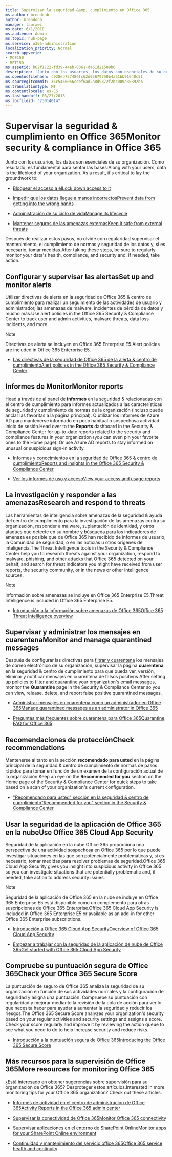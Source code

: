 ```yaml
---
title: Supervisar la seguridad &amp; cumplimiento en Office 365
ms.author: brendonb
author: brendonb
manager: laurawi
ms.date: 6/1/2018
ms.audience: Admin
ms.topic: hub-page
ms.service: o365-administration
localization_priority: Normal
search.appverid:
- MOE150
- MET150
ms.assetid: b62f1722-fd39-44eb-8361-da61d21509b6
description: 'Junto con los usuarios, los datos son esenciales de su organización. Como resultado, es fundamental para sentar las bases:'
ms.openlocfilehash: c928eb757486fc62d05679750b4a51bb91640c51
ms.sourcegitcommit: 36c5466056cdef6ad2a8d9372f2bc009a30892bb
ms.translationtype: MT
ms.contentlocale: es-ES
ms.lasthandoff: 08/27/2018
ms.locfileid: "23014014"
---
```

# <a name="monitor-security-amp-compliance-in-office-365"></a><span data-ttu-id="83ca2-104">Supervisar la seguridad &amp; cumplimiento en Office 365</span><span class="sxs-lookup"><span data-stu-id="83ca2-104">Monitor security &amp; compliance in Office 365</span></span>

<span data-ttu-id="83ca2-p102">Junto con los usuarios, los datos son esenciales de su organización. Como resultado, es fundamental para sentar las bases:</span><span class="sxs-lookup"><span data-stu-id="83ca2-p102">Along with your users, data is the lifeblood of your organization. As a result, it's critical to lay the groundwork to:</span></span>
  
- [<span data-ttu-id="83ca2-107">Bloquear el acceso a él</span><span class="sxs-lookup"><span data-stu-id="83ca2-107">Lock down access to it</span></span>](protect-access-to-data-and-services.md)
    
- [<span data-ttu-id="83ca2-108">Impedir que los datos llegue a manos incorrectos</span><span class="sxs-lookup"><span data-stu-id="83ca2-108">Prevent data from getting into the wrong hands</span></span>](data-loss-prevention-policies.md)
    
- [<span data-ttu-id="83ca2-109">Administración de su ciclo de vida</span><span class="sxs-lookup"><span data-stu-id="83ca2-109">Manage its lifecycle</span></span>](manage-data-governance.md)
    
- [<span data-ttu-id="83ca2-110">Mantener seguros de las amenazas externas</span><span class="sxs-lookup"><span data-stu-id="83ca2-110">Keep it safe from external threats</span></span>](protect-against-threats.md)
    
<span data-ttu-id="83ca2-111">Después de realizar estos pasos, no olvide con regularidad supervisar el mantenimiento, el cumplimiento de normas y seguridad de los datos y, si es necesario, tomar medidas.</span><span class="sxs-lookup"><span data-stu-id="83ca2-111">After taking these steps, be sure to regularly monitor your data's health, compliance, and security and, if needed, take action.</span></span> 
  
## <a name="set-up-and-monitor-alerts"></a><span data-ttu-id="83ca2-112">Configurar y supervisar las alertas</span><span class="sxs-lookup"><span data-stu-id="83ca2-112">Set up and monitor alerts</span></span>

<span data-ttu-id="83ca2-113">Utilizar directivas de alerta en la seguridad de Office 365 &amp; centro de cumplimiento para realizar un seguimiento de las actividades de usuario y administrador, las amenazas de malware, incidentes de pérdida de datos y mucho más.</span><span class="sxs-lookup"><span data-stu-id="83ca2-113">Use alert policies in the Office 365 Security &amp; Compliance Center to track user and admin activities, malware threats, data loss incidents, and more.</span></span> 
  
> [!NOTE]
> <span data-ttu-id="83ca2-114">Directivas de alerta se incluyen en Office 365 Enterprise E5.</span><span class="sxs-lookup"><span data-stu-id="83ca2-114">Alert policies are included in Office 365 Enterprise E5.</span></span> 
  
- [<span data-ttu-id="83ca2-115">Las directivas de la seguridad de Office 365 de la alerta &amp; centro de cumplimiento</span><span class="sxs-lookup"><span data-stu-id="83ca2-115">Alert policies in the Office 365 Security &amp; Compliance Center</span></span>](alert-policies.md)
    
## <a name="monitor-reports"></a><span data-ttu-id="83ca2-116">Informes de Monitor</span><span class="sxs-lookup"><span data-stu-id="83ca2-116">Monitor reports</span></span>

<span data-ttu-id="83ca2-p103">Head a través de al panel de **informes** en la seguridad &amp; relacionadas con el centro de cumplimiento para informes actualizados a las características de seguridad y cumplimiento de normas de la organización (incluso puede anclar las favoritas a la página principal). O utilizar los informes de Azure AD para mantenerse informado en poco habitual o sospechosa actividad inicio de sesión.</span><span class="sxs-lookup"><span data-stu-id="83ca2-p103">Head over to the **Reports** dashboard in the Security &amp; Compliance Center for up-to-date reports related to the security and compliance features in your organization (you can even pin your favorite ones to the Home page). Or use Azure AD reports to stay informed on unusual or suspicious sign-in activity.</span></span> 
  
- [<span data-ttu-id="83ca2-119">Informes y conocimientos en la seguridad de Office 365 &amp; centro de cumplimiento</span><span class="sxs-lookup"><span data-stu-id="83ca2-119">Reports and insights in the Office 365 Security &amp; Compliance Center</span></span>](reports-and-insights-in-security-and-compliance.md)
    
- [<span data-ttu-id="83ca2-120">Ver los informes de uso y acceso</span><span class="sxs-lookup"><span data-stu-id="83ca2-120">View your access and usage reports</span></span>](https://docs.microsoft.com/azure/active-directory/active-directory-view-access-usage-reports)
    
## <a name="research-and-respond-to-threats"></a><span data-ttu-id="83ca2-121">La investigación y responder a las amenazas</span><span class="sxs-lookup"><span data-stu-id="83ca2-121">Research and respond to threats</span></span>

<span data-ttu-id="83ca2-122">Las herramientas de inteligencia sobre amenazas de la seguridad &amp; ayuda del centro de cumplimiento para la investigación de las amenazas contra su organización, responder a malware, suplantación de identidad, y otros ataques que detecte en su nombre y búsqueda para los indicadores de amenaza es posible que de Office 365 han recibido de informes de usuario, la Comunidad de seguridad, o en las noticias u otros orígenes de inteligencia.</span><span class="sxs-lookup"><span data-stu-id="83ca2-122">The Threat Intelligence tools in the Security &amp; Compliance Center help you to research threats against your organization, respond to malware, phishing, and other attacks that Office 365 detected on your behalf, and search for threat indicators you might have received from user reports, the security community, or in the news or other intelligence sources.</span></span>
  
> [!NOTE]
> <span data-ttu-id="83ca2-123">Información sobre amenazas se incluye en Office 365 Enterprise E5.</span><span class="sxs-lookup"><span data-stu-id="83ca2-123">Threat Intelligence is included in Office 365 Enterprise E5.</span></span> 
  
- [<span data-ttu-id="83ca2-124">Introducción a la información sobre amenazas de Office 365</span><span class="sxs-lookup"><span data-stu-id="83ca2-124">Office 365 Threat Intelligence overview</span></span>](office-365-ti.md)
    
## <a name="monitor-and-manage-quarantined-messages"></a><span data-ttu-id="83ca2-125">Supervisar y administrar los mensajes en cuarentena</span><span class="sxs-lookup"><span data-stu-id="83ca2-125">Monitor and manage quarantined messages</span></span>

<span data-ttu-id="83ca2-126">Después de configurar las directivas para [filtrar y cuarentena](quarantine-email-messages.md) los mensajes de correo electrónico de su organización, supervisar la página **cuarentena** en la seguridad &amp; centro de cumplimiento para que pueda ver, versión, eliminar y notificar mensajes en cuarentena de falsos positivos.</span><span class="sxs-lookup"><span data-stu-id="83ca2-126">After setting up policies to [filter and quarantine](quarantine-email-messages.md) your organization's email messages, monitor the **Quarantine** page in the Security &amp; Compliance Center so you can view, release, delete, and report false positive quarantined messages.</span></span> 
  
- [<span data-ttu-id="83ca2-127">Administrar mensajes en cuarentena como un administrador en Office 365</span><span class="sxs-lookup"><span data-stu-id="83ca2-127">Manage quarantined messages as an administrator in Office 365</span></span>](manage-quarantined-messages-and-files.md)
    
- [<span data-ttu-id="83ca2-128">Preguntas más frecuentes sobre cuarentena para Office 365</span><span class="sxs-lookup"><span data-stu-id="83ca2-128">Quarantine FAQ for Office 365</span></span>](quarantine-faq.md)
    
## <a name="check-recommendations"></a><span data-ttu-id="83ca2-129">Recomendaciones de protección</span><span class="sxs-lookup"><span data-stu-id="83ca2-129">Check recommendations</span></span>

<span data-ttu-id="83ca2-130">Mantenerse al tanto en la sección **recomendado para usted** en la página principal de la seguridad &amp; centro de cumplimiento de normas de pasos rápidos para tomar en función de un examen de la configuración actual de la organización.</span><span class="sxs-lookup"><span data-stu-id="83ca2-130">Keep an eye on the **Recommended for you** section on the Home page of the Security &amp; Compliance Center for quick steps to take based on a scan of your organization's current configuration.</span></span> 
  
- [<span data-ttu-id="83ca2-131">"Recomendado para usted" sección en la seguridad &amp; centro de cumplimiento</span><span class="sxs-lookup"><span data-stu-id="83ca2-131">"Recommended for you" section in the Security &amp; Compliance Center</span></span>](https://support.office.com/article/84277f87-7406-4606-8197-944d5c11bb34)
    
## <a name="use-office-365-cloud-app-security"></a><span data-ttu-id="83ca2-132">Usar la seguridad de la aplicación de Office 365 en la nube</span><span class="sxs-lookup"><span data-stu-id="83ca2-132">Use Office 365 Cloud App Security</span></span>

<span data-ttu-id="83ca2-133">Seguridad de la aplicación en la nube Office 365 proporciona una perspectiva de una actividad sospechosa en Office 365 por lo que puede investigar situaciones en las que son potencialmente problemáticas y, si es necesario, tomar medidas para resolver problemas de seguridad.</span><span class="sxs-lookup"><span data-stu-id="83ca2-133">Office 365 Cloud App Security gives you insight into suspicious activity in Office 365 so you can investigate situations that are potentially problematic and, if needed, take action to address security issues.</span></span> 
  
> [!NOTE]
> <span data-ttu-id="83ca2-134">Seguridad de la aplicación de Office 365 en la nube se incluye en Office 365 Enterprise E5 está disponible como un complemento para otras suscripciones de Office 365 Enterprise.</span><span class="sxs-lookup"><span data-stu-id="83ca2-134">Office 365 Cloud App Security is included in Office 365 Enterprise E5 or available as an add-in for other Office 365 Enterprise subscriptions.</span></span> 
  
- [<span data-ttu-id="83ca2-135">Introducción a Office 365 Cloud App Security</span><span class="sxs-lookup"><span data-stu-id="83ca2-135">Overview of Office 365 Cloud App Security</span></span>](office-365-cas-overview.md)
    
- [<span data-ttu-id="83ca2-136">Empezar a trabajar con la seguridad de la aplicación de nube de Office 365</span><span class="sxs-lookup"><span data-stu-id="83ca2-136">Get started with Office 365 Cloud App Security</span></span>](get-ready-for-office-365-cas.md)
    
## <a name="check-your-office-365-secure-score"></a><span data-ttu-id="83ca2-137">Compruebe su puntuación segura de Office 365</span><span class="sxs-lookup"><span data-stu-id="83ca2-137">Check your Office 365 Secure Score</span></span>

<span data-ttu-id="83ca2-p104">La puntuación de seguro de Office 365 analiza la seguridad de su organización en función de sus actividades normales y la configuración de seguridad y asigna una puntuación. Compruebe su puntuación con regularidad y mejorar mediante la revisión de la cola de acción para ver lo que necesita hacer para ayudar a aumentar la seguridad y reducir los riesgos.</span><span class="sxs-lookup"><span data-stu-id="83ca2-p104">The Office 365 Secure Score analyzes your organization's security based on your regular activities and security settings and assigns a score. Check your score regularly and improve it by reviewing the action queue to see what you need to do to help increase security and reduce risks.</span></span>
  
- [<span data-ttu-id="83ca2-140">Introducción a la puntuación segura de Office 365</span><span class="sxs-lookup"><span data-stu-id="83ca2-140">Introducing the Office 365 Secure Score</span></span>](office-365-secure-score.md)
    
## <a name="more-resources-for-monitoring-office-365"></a><span data-ttu-id="83ca2-141">Más recursos para la supervisión de Office 365</span><span class="sxs-lookup"><span data-stu-id="83ca2-141">More resources for monitoring Office 365</span></span>

<span data-ttu-id="83ca2-p105">¿Está interesado en obtener sugerencias sobre supervisión para su organización de Office 365? Desproteger estos artículos.</span><span class="sxs-lookup"><span data-stu-id="83ca2-p105">Interested in more monitoring tips for your Office 365 organization? Check out these articles.</span></span> 
  
- [<span data-ttu-id="83ca2-144">Informes de actividad en el centro de administración de Office 365</span><span class="sxs-lookup"><span data-stu-id="83ca2-144">Activity Reports in the Office 365 admin center</span></span>](https://support.office.com/article/0d6dfb17-8582-4172-a9a9-aed798150263)
    
- [<span data-ttu-id="83ca2-145">Supervisar la conectividad de Office 365</span><span class="sxs-lookup"><span data-stu-id="83ca2-145">Monitor Office 365 connectivity</span></span>](https://support.office.com/article/53cdb60c-a6b2-4848-b3ff-e7b75dc3fd1f)
    
- [<span data-ttu-id="83ca2-146">Supervisar aplicaciones en el entorno de SharePoint Online</span><span class="sxs-lookup"><span data-stu-id="83ca2-146">Monitor apps for your SharePoint Online environment</span></span>](https://support.office.com/article/81daca87-ef0c-4602-af89-9a749dbef377)
    
- [<span data-ttu-id="83ca2-147">Continuidad y mantenimiento del servicio office 365</span><span class="sxs-lookup"><span data-stu-id="83ca2-147">Office 365 service health and continuity</span></span>](https://go.microsoft.com/fwlink/?linkid=394289)
    


